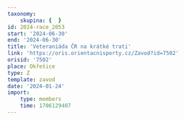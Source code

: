 ```yaml
---
taxonomy:
    skupina: {  }
id: 2024-race_2053
start: '2024-06-30'
end: '2024-06-30'
title: 'Veteraniáda ČR na krátké trati'
link: 'https://oris.orientacnisporty.cz/Zavod?id=7502'
orisid: '7502'
place: Okřešice
type: Z
template: zavod
date: '2024-01-24'
import:
    type: members
    time: 1706129407
---
```


